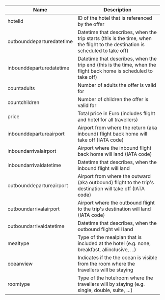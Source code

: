 | Name                      | Description                                                                                                                   |
|---------------------------|-------------------------------------------------------------------------------------------------------------------------------|
| hotelid                   | ID of the hotel that is referenced by the offer                                                                               |
| outbounddeparturedatetime | Datetime that describes, when the trip starts (this is the time, when the flight to the destination is scheduled to take off) |
| inbounddeparturedatetime  | Datetime that describes, when the trip end (this is the time, when the flight back home is scheduled to take off)             |
| countadults               | Number of adults the offer is valid for                                                                                       |
| countchildren             | Number of children the offer is valid for                                                                                     |
| price                     | Total price in Euro (includes flight and hotel for all travellers)                                                            |
| inbounddepartureairport   | Airport from where the return (aka inbound) flight back home will take off (IATA code)                                        |
| inboundarrivalairport     | Airport where the inbound flight back home will land (IATA code)                                                              |
| inboundarrivaldatetime    | Datetime that describes, when the inbound flight will land                                                                    |
| outbounddepartureairport  | Airport from where the outward (aka outbound) flight to the trip's destination will take off (IATA code)                      |
| outboundarrivalairport    | Airport where the outbound flight to the trip's destination will land (IATA code)                                             |
| outboundarrivaldatetime   | Datetime that describes, when the outbound flight will land                                                                   |
| mealtype                  | Type of the mealplan that is included at the hotel (e.g. none, breakfast, allinclusive, ...)                                  |
| oceanview                 | Indicates if the the ocean is visible from the room where the travellers will be staying                                      |
| roomtype                  | Type of the hotelroom where the travellers will by staying (e.g. single, double, suite, …)                                    |
